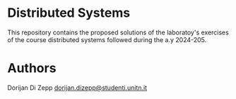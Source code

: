 # Distributed Systems

This repository contains the proposed solutions of the laboratoy's exercises of the course distributed systems followed during the a.y 2024-205.

# Authors

Dorijan Di Zepp dorijan.dizepp@studenti.unitn.it